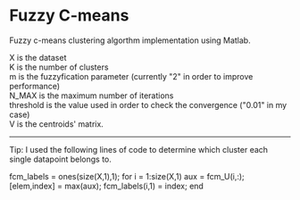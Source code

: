 # Fuzzy C-means

Fuzzy c-means clustering algorthm implementation using Matlab.

X is the dataset  
K is the number of clusters  
m is the fuzzyfication parameter (currently "2" in order to improve performance)  
N_MAX is the maximum number of iterations  
threshold is the value used in order to check the convergence ("0.01" in my case)  
V is the centroids' matrix.  

______________________________________________________________________________________________

Tip:
I used the following lines of code to determine which cluster each single datapoint belongs to.

fcm_labels = ones(size(X,1),1);
for i = 1:size(X,1)
    aux = fcm_U(i,:);
    [elem,index] = max(aux);
    fcm_labels(i,1) = index; 
end

